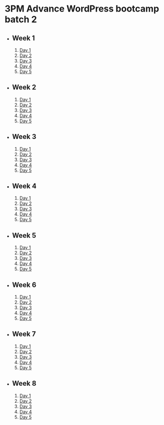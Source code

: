 # 3PM Advance WordPress bootcamp batch 2

- ## Week 1

   1. [Day 1](https://www.facebook.com/iCodeguru/videos/1082998496176969)
   2. [Day 2](https://www.facebook.com/iCodeguru/videos/1066349734438243)
   3. [Day 3](https://www.facebook.com/iCodeguru/videos/372262752419267)
   4. [Day 4](https://www.facebook.com/iCodeguru/videos/3629652860590099)
   5. [Day 5](https://www.facebook.com/iCodeguru/videos/1354198805265906)

- ## Week 2

   1. [Day 1](https://www.facebook.com/iCodeguru/videos/2651907524956902)
   2. [Day 2](https://www.facebook.com/iCodeguru/videos/767060125342397)
   3. [Day 3]()
   4. [Day 4](https://www.facebook.com/iCodeguru/videos/1407657346521434)
   5. [Day 5]()

- ## Week 3

   1. [Day 1](https://www.facebook.com/iCodeguru/videos/918402846957350)
   2. [Day 2](https://www.facebook.com/iCodeguru/videos/800956825207723)
   3. [Day 3](https://www.facebook.com/iCodeguru/videos/1121045042430046)
   4. [Day 4](https://www.facebook.com/iCodeguru/videos/910789367160460)
   5. [Day 5](https://www.facebook.com/iCodeguru/videos/984684136617739)

- ## Week 4

   1. [Day 1](https://www.facebook.com/iCodeguru/videos/351943534497510)
   2. [Day 2](https://www.facebook.com/iCodeguru/videos/1248825525874087)
   3. [Day 3](https://www.facebook.com/iCodeguru/videos/862851988980003)
   4. [Day 4](https://www.facebook.com/iCodeguru/videos/790232896304821)
   5. [Day 5](https://www.facebook.com/iCodeguru/videos/793164502871712)

- ## Week 5

   1. [Day 1](https://www.facebook.com/iCodeguru/videos/374716768241182)
   2. [Day 2](https://www.facebook.com/iCodeguru/videos/249693058220757)
   3. [Day 3](https://www.facebook.com/iCodeguru/videos/351039101271026)
   4. [Day 4](https://www.facebook.com/iCodeguru/videos/1117794079646098)
   5. [Day 5](https://www.facebook.com/iCodeguru/videos/1418188988818958)

- ## Week 6

   1. [Day 1](https://www.facebook.com/iCodeguru/videos/1418743789008578)
   2. [Day 2](https://www.facebook.com/iCodeguru/videos/2144891172518543)
   3. [Day 3](https://www.facebook.com/iCodeguru/videos/423125776797658)
   4. [Day 4](https://www.facebook.com/iCodeguru/videos/3315221735440364)
   5. [Day 5](https://www.facebook.com/iCodeguru/videos/293893883587305)

- ## Week 7

   1. [Day 1](https://www.facebook.com/iCodeguru/videos/458090969984203)
   2. [Day 2](https://www.facebook.com/iCodeguru/videos/379506844915231)
   3. [Day 3](https://www.facebook.com/iCodeguru/videos/6999021093559795)
   4. [Day 4](https://www.facebook.com/iCodeguru/videos/425307336774092)
   5. [Day 5](https://www.facebook.com/iCodeguru/videos/1565890787567176)

- ## Week 8

   1. [Day 1](https://www.facebook.com/iCodeguru/videos/1350001195668360)
   2. [Day 2](https://www.facebook.com/iCodeguru/videos/387084760963249)
   3. [Day 3]()
   4. [Day 4]()
   5. [Day 5](https://www.facebook.com/iCodeguru/videos/315147048047148)

<!-- - ## Week 

   1. [Day 1]()
   2. [Day 2]()
   3. [Day 3]()
   4. [Day 4]()
   5. [Day 5]() -->